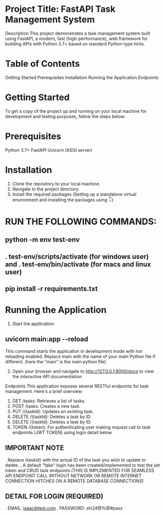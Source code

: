 # Project Title: FastAPI Task Management System
Description
This project demonstrates a task management system built using FastAPI, a modern, fast (high-performance), web framework for building APIs with Python 3.7+ based on standard Python type hints.

# Table of Contents
Getting Started
Prerequisites
Installation
Running the Application
Endpoints


# Getting Started
To get a copy of the project up and running on your local machine for development and testing purposes, follow the steps below:

# Prerequisites
Python 3.7+
FastAPI
Uvicorn (ASGI server)

# Installation
1. Clone the repository to your local machine.
2. Navigate to the project directory.
3. Install the required packages (Setting up a standalone virtual environment and installing the packages using 👇)

# RUN THE FOLLOWING COMMANDS: 

## python -m env test-env 
## . test-env/scripts/activate (for windows user) and . test-env/bin/activate (for macs and linux user)
## pip install -r requirements.txt


# Running the Application
1. Start the application:

## uvicorn main:app --reload

This command starts the application in development mode with hot reloading enabled. Replace main with the name of your main Python file if different. (here the "main" is the main python file)


2. Open your browser and navigate to http://127.0.0.1:8000/docs to view the interactive API documentation.

Endpoints
This application exposes several RESTful endpoints for task management. Here's a brief overview:

1. GET /tasks: Retrieves a list of tasks.
2. POST /tasks: Creates a new task.
3. PUT /{taskId}: Updates an existing task.
4. DELETE /{taskId}: Deletes a task by ID.
5. DELETE /{taskId}: Deletes a task by ID.
6. TOKEN /{token}: For authenticating user making request call to task endpoints (JWT TOKEN) using login detail below.

## IMPORTANT NOTE

. Replace {taskId} with the actual ID of the task you wish to update or delete.
. A default "fake" login has been created/implemented to test the jwt token and CRUD task endpoints.(THIS IS
   IMPLEMENTED FOR SEAMLESS API ENDPOINT CALL WITHOUT NETWORK OR REMOTE INTERNET CONNECTION HITCHES ON A REMOTE DATABASE CONNECTIONS)

## DETAIL FOR LOGIN (REQUIRED)
 . EMAIL: isaac@test.com
 . PASSWORD: shi24@%@#pass
